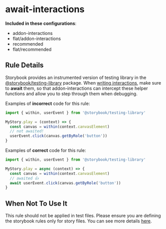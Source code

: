 # await-interactions

<!-- RULE-CATEGORIES:START -->

**Included in these configurations**: <ul><li>addon-interactions</li><li>flat/addon-interactions</li><li>recommended</li><li>flat/recommended</li></ul>

<!-- RULE-CATEGORIES:END -->

## Rule Details

Storybook provides an instrumented version of testing library in the [@storybook/testing-library](https://github.com/storybookjs/testing-library/) package. When [writing interactions](https://storybook.js.org/docs/react/essentials/interactions), make sure to **await** them, so that addon-interactions can intercept these helper functions and allow you to step through them when debugging.

Examples of **incorrect** code for this rule:

```js
import { within, userEvent } from '@storybook/testing-library'

MyStory.play = (context) => {
  const canvas = within(context.canvasElement)
  // not awaited!
  userEvent.click(canvas.getByRole('button'))
}
```

Examples of **correct** code for this rule:

```js
import { within, userEvent } from '@storybook/testing-library'

MyStory.play = async (context) => {
  const canvas = within(context.canvasElement)
  // awaited 👍
  await userEvent.click(canvas.getByRole('button'))
}
```

## When Not To Use It

This rule should not be applied in test files. Please ensure you are defining the storybook rules only for story files. You can see more details [here](https://github.com/storybookjs/eslint-plugin-storybook#eslint-overrides).
